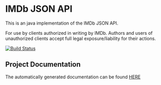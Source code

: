 IMDb JSON API
=============

This is an java implementation of the IMDb JSON API.

For use by clients authorized in writing by IMDb.
Authors and users of unauthorized clients accept full legal exposure/liability for their actions.

[![Build Status](http://jenkins.omertron.com/job/API-IMDB/badge/icon)](http://jenkins.omertron.com/job/API-IMDB)

Project Documentation
---------------------
The automatically generated documentation can be found [HERE](http://omertron.github.com/api-imdb/)

